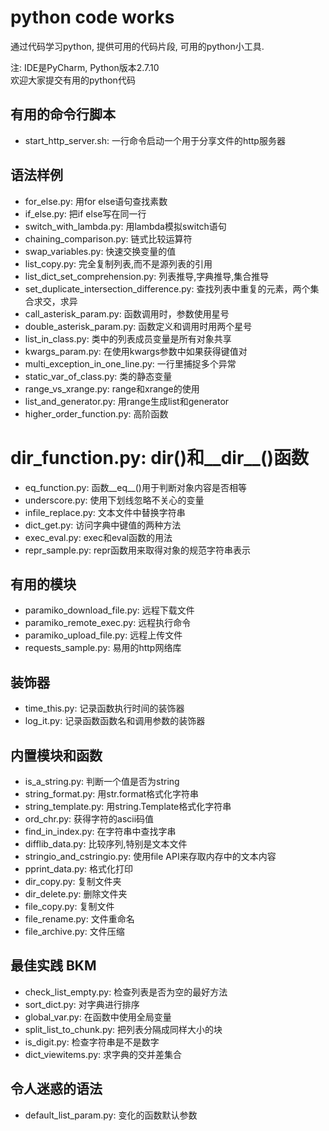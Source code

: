 # python code works
通过代码学习python, 提供可用的代码片段, 可用的python小工具.

注: IDE是PyCharm, Python版本2.7.10  
欢迎大家提交有用的python代码  

## 有用的命令行脚本
* start_http_server.sh: 一行命令启动一个用于分享文件的http服务器

## 语法样例
* for_else.py: 用for else语句查找素数
* if_else.py: 把if else写在同一行
* switch_with_lambda.py: 用lambda模拟switch语句
* chaining_comparison.py: 链式比较运算符
* swap_variables.py: 快速交换变量的值
* list_copy.py: 完全复制列表,而不是源列表的引用
* list_dict_set_comprehension.py: 列表推导,字典推导,集合推导
* set_duplicate_intersection_difference.py: 查找列表中重复的元素，两个集合求交，求异
* call_asterisk_param.py: 函数调用时，参数使用星号
* double_asterisk_param.py: 函数定义和调用时用两个星号
* list_in_class.py: 类中的列表成员变量是所有对象共享
* kwargs_param.py: 在使用kwargs参数中如果获得键值对
* multi_exception_in_one_line.py: 一行里捕捉多个异常
* static_var_of_class.py: 类的静态变量
* range_vs_xrange.py: range和xrange的使用
* list_and_generator.py: 用range生成list和generator
* higher_order_function.py: 高阶函数
# dir_function.py: dir()和__dir__()函数
* eq_function.py: 函数__eq__()用于判断对象内容是否相等
* underscore.py: 使用下划线忽略不关心的变量
* infile_replace.py: 文本文件中替换字符串
* dict_get.py: 访问字典中键值的两种方法
* exec_eval.py: exec和eval函数的用法
* repr_sample.py: repr函数用来取得对象的规范字符串表示






## 有用的模块
* paramiko_download_file.py: 远程下载文件
* paramiko_remote_exec.py: 远程执行命令
* paramiko_upload_file.py: 远程上传文件
* requests_sample.py: 易用的http网络库

## 装饰器
* time_this.py: 记录函数执行时间的装饰器
* log_it.py: 记录函数函数名和调用参数的装饰器

## 内置模块和函数
* is_a_string.py: 判断一个值是否为string
* string_format.py: 用str.format格式化字符串
* string_template.py: 用string.Template格式化字符串
* ord_chr.py: 获得字符的ascii码值
* find_in_index.py: 在字符串中查找字串
* difflib_data.py: 比较序列,特别是文本文件
* stringio_and_cstringio.py: 使用file API来存取内存中的文本内容
* pprint_data.py: 格式化打印
* dir_copy.py: 复制文件夹
* dir_delete.py: 删除文件夹
* file_copy.py: 复制文件
* file_rename.py: 文件重命名
* file_archive.py: 文件压缩



## 最佳实践 BKM
* check_list_empty.py: 检查列表是否为空的最好方法
* sort_dict.py: 对字典进行排序
* global_var.py: 在函数中使用全局变量
* split_list_to_chunk.py: 把列表分隔成同样大小的块
* is_digit.py: 检查字符串是不是数字
* dict_viewitems.py: 求字典的交并差集合


## 令人迷惑的语法
* default_list_param.py: 变化的函数默认参数


